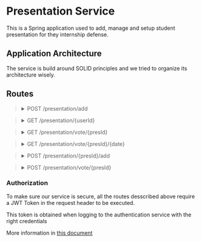 # Presentation Service

This is a Spring application used to add, manage and setup 
student presentation for they internship defense.
## Application Architecture 
The service is build around SOLID principles and we tried to organize
its architecture wisely.


## Routes



><details>
><summary> POST /presentation/add </summary>
>
>### Purpose 
>
>Called when a student wants to set up is presentation for the first time.
>
>### Precision
>
>All the Id's field respresent userID in the user database.
>
>Variable `mode` represent the type of presentation, either `remote` or `in_person`.
>
>Dates sent should be in the **yyyy-MM-dd** format to be then translate as MySQL date fields.
>
>### Expect
>    ```json
>    {
>      "studentId" : 242, 
>      "mode" : "remote",
>      "teacherId" : 73,
>      "tutorId" : 912,
>      "date1" : "2024-03-14",
>      "date2" : "2024-03-19",
>      "date3" : "2024-03-04"
>?    }
>    ```
>
>### Results
>
>Add an entry to the `presentation` table and 3 entries in the `presentation-dates` table.
>
>
></details>





> <details>
> <summary> GET /presentation/{userId} </summary>
>
> ### Purpose
>
> Called to retrieve all the presentation related to the user (either student, teacher or tutor).
>
> ### Precision
>
> The userId parameter should represent a existing user inside the user related database
>
>
> ### Results
>
> Return a JSON array containing all the presentations which contains the userId.
>
> Field `finalDate` can be null to indicate the presentation isn't yet fully set up.
>
> *Exemple :*
>
> `GET presentation/242`
>
> ```json
> [
>   {
>     "presId" : 52,
>     "studentId" : 242,
>     "mode" : "in_person",
>     "teacherId" : 1235,
>     "tutorId" : 23,
>     "finaleDate" : null
>   },
>   {
>     "presId" : 236,
>     "studentId" : 242,
>     "mode" : "remote",
>     "teacherId" : 124,
>     "tutorId" : 233,
>     "finaleDate" : "2025-06-23"
>   }
> 
> ]
> ```
>
> </details>


> <details>
> <summary> GET /presentation/vote/{presId} </summary>
>
> ### Purpose
>
> Called to retrieve all the proposed dates of a presentation
>
> ### Precision
>
> The fields representing the vote of teacher and tutor can only have 3 values:
> - `0` (default) the date has not been answered yet
> - `1` the teacher/tutor is available
> - `-1` the teacher/tutor **isn't** available
>
>
> ### Results
>
> Return at least the first 3 dates proposed by the student (their can be more than 3) and the vote associated with each date.
>
>
> *Exemple :*
>
> `GET presentation/vote/52`
>
> ```json
> [
>   {
>     "presId" : 52,
>     "date" : "2024-03-14",
>     "teacherVote" : 0,
>     "tutorVote" : -1
>   },
>   {
>     "presId" : 52,
>     "date" : "2024-03-19",
>     "teacherVote" : 1,
>     "tutorVote" : 0
>   },
>   {
>     "presId" : 52,
>     "date" : "2024-03-04",
>     "teacherVote" : -1,
>     "tutorVote" : -1
>   }
> 
> ]
> ```
>
> </details>


> <details>
> <summary> GET /presentation/vote/{presId}/{date} </summary>
>
> ### Purpose
>
> Called to retrieve a specific presentation date proposal and check its state
>
> ### Precision
>
> The fields representing the vote of teacher and tutor can only have 3 values:
> - `0` (default) the date has not been answered yet
> - `1` the teacher/tutor is available
> - `-1` the teacher/tutor **isn't** available
>
>
> ### Results
>
> Return the corresponding presentation dates or nothing
>
>
> *Exemple :*
>
> `GET presentation/vote/52/2024-03-14`
>
> ```json
> {
>   "presId" : 52,
>   "date" : "2024-03-14",
>   "teacherVote" : 0,
>   "tutorVote" : -1
> }
> 
> ```
>
> </details>


> <details>
> <summary> POST /presentation/{presId}/add </summary>
>
> ### Purpose
>
> Called to add 3 new dates to already existing presentation, when all of previous ones could were not accepted.
>
> ### Precision
>
> Variable `mode` represent the type of presentation, either `remote` or `in_person`.
>
> Dates sent should be in the **yyyy-MM-dd** format to be then translate as MySQL date fields.
>
> ### Expect
>
> ```json
> {
>   "user" : 142,
>   "mode": "remote",
>   "vote": [
>     {
>       "date" : "2024-03-24",
>       "vote" : 0 
>     },
>     {
>       "date" : "2024-04-08",
>       "vote" : 0
>     },
>     {
>       "date" : "2024-04-30",
>       "vote" : 0
>     }
>   ]
> }
> ```
>
> ### Results
>
> Add 3 new entries in the `presentation_dates` table.
>
>
> </details>

> <details>
>     <summary> POST /presentation/vote/{presId}</summary>
>
> ### Purpose
>
> Called when teacher/tutor wants to send their availabilities for a set of 3 dates.
>
> ### Precision
>
> Variable `mode` represent the type of presentation, either `remote` or `in_person`.
>
> Dates sent should be in the **yyyy-MM-dd** format to be then translate as MySQL date fields.
>
> Front-end Client needs to ensure the dates he wants to updates are existing in the `presentation_dates` table.
>
> To get this info, he can use the `GET /presentation/{presId}` route.
>
> ### Expect
>
> ```json
> {
>   "user" : 142,
>   "mode": "remote",
>   "vote": [
>     {
>       "date" : "2024-03-24",
>       "vote" : 0 
>     },
>     {
>       "date" : "2024-04-08",
>       "vote" : 0
>     },
>     {
>       "date" : "2024-04-30",
>       "vote" : 0
>     }
>   ]
> }
> ```
>
> ### Results
>
> Add 3 new entries in the `presentation_dates` table.
>
>
> </details>


### Authorization

To make sure our service is secure, all the routes desscribed above require a JWT Token in the request header to be executed.

This token is obtained when logging to the authentication service with the right credentials

More information in [this document](../auth-service/readme.md)





